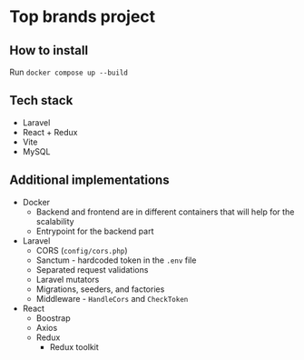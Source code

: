 # Top brands project

## How to install
Run `docker compose up --build`

## Tech stack
* Laravel
* React + Redux
* Vite
* MySQL

## Additional implementations
* Docker
  * Backend and frontend are in different containers that will help for the scalability
  * Entrypoint for the backend part
* Laravel
  * CORS (`config/cors.php`)
  * Sanctum - hardcoded token in the `.env` file 
  * Separated request validations
  * Laravel mutators
  * Migrations, seeders, and factories
  * Middleware - `HandleCors` and `CheckToken`
* React
  * Boostrap 
  * Axios
  * Redux
    * Redux toolkit 
